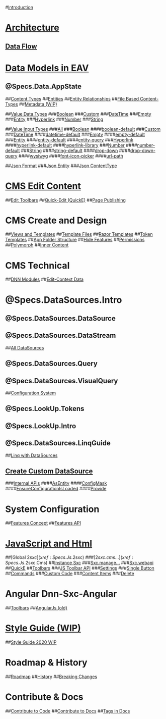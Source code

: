 #[Introduction](index.md)

# [Architecture](xref:Specs.Architecture.Intro)
## [Data Flow](xref:Specs.Architecture.DataFlow)


# [Data Models in EAV](xref:Specs.Data.Intro)
## @Specs.Data.AppState
##[Content Types](xref:Specs.Data.ContentTypes)
##[Entities](xref:Specs.Data.Entities)
##[Entity Relationships](xref:Specs.Data.Relationships)
##[File Based Content-Types](xref:Specs.Data.FileBasedContentTypes)
##[Metadata (WIP)](xref:Specs.Data.Metadata)

##[Value Data Types](xref:Specs.Data.Values.Overview)
###[Boolean](xref:Specs.Data.Values.Boolean)
###[Custom](xref:Specs.Data.Values.Custom)
###[DateTime](xref:Specs.Data.Values.DateTime) 
###[Empty](xref:Specs.Data.Values.Empty) 
###[Entity](xref:Specs.Data.Values.Entity)
###[Hyperlink](xref:Specs.Data.Values.Hyperlink)
###[Number](xref:Specs.Data.Values.Number)
###[String](xref:Specs.Data.Values.String)

##[Value Input Types](xref:Specs.Data.Inputs.Overview)
###[All](xref:Specs.Data.Inputs.All) 
###[Boolean](xref:Specs.Data.Inputs.Boolean) 
####[boolean-default](xref:Specs.Data.Inputs.Boolean-Default)
###[Custom](xref:Specs.Data.Inputs.Custom) 
###[DateTime](xref:Specs.Data.Inputs.DateTime) 
####[datetime-default](xref:Specs.Data.Inputs.DateTime-Default)
###[Empty](xref:Specs.Data.Inputs.Empty) 
####[empty-default](xref:Specs.Data.Inputs.Empty-Default)
###[Entity](xref:Specs.Data.Inputs.Entity) 
####[entity-default](xref:Specs.Data.Inputs.Entity-Default) 
####[entity-query](xref:Specs.Data.Inputs.Entity-Query)
###[Hyperlink](xref:Specs.Data.Inputs.Hyperlink) 
####[hyperlink-default](xref:Specs.Data.Inputs.Hyperlink-Default) 
####[hyperlink-library](xref:Specs.Data.Inputs.Hyperlink-Library) 
###[Number](xref:Specs.Data.Inputs.Number) 
####[number-default](xref:Specs.Data.Inputs.Number-Default)
###[String](xref:Specs.Data.Inputs.String) 
####[string-default](xref:Specs.Data.Inputs.String-Default)
####[drop-down](xref:Specs.Data.Inputs.String-Dropdown)
####[drop-down-query](xref:Specs.Data.Inputs.String-Dropdown-Query)
####[wysiwyg](xref:Specs.Data.Inputs.String-Wysiwyg)
####[font-icon-picker](xref:Specs.Data.Inputs.String-Font-Icon-Picker)
####[url-path](xref:Specs.Data.Inputs.String-Url-Path)

##[Json Format](xref:Specs.Data.Formats.JsonV1)
###[Json Entity](xref:Specs.Data.Formats.JsonV1-Entity)
###[Json ContentType](xref:Specs.Data.Formats.JsonV1-ContentType)


# [CMS Edit Content](xref:Specs.Cms.Edit)
##[Edit Toolbars](xref:Specs.Cms.Toolbars)
##[Quick-Edit (QuickE)](xref:Specs.Cms.QuickE)
##[Page Publishing](xref:Specs.Cms.PagePublishing)

# CMS Create and Design
##[Views and Templates](xref:Specs.Cms.Views)
##[Template Files](xref:Specs.Cms.Templates)
##[Razor Templates](xref:Specs.Cms.Templates.Razor)
##[Token Templates](xref:Specs.Cms.Templates.Token)
##[App Folder Structure](xref:Specs.App.Folders)
##[Hide Features](xref:Concepts.HideAdvancedFeatures)
##[Permissions](xref:Concepts.Permissions)
##[Polymorph](xref:Specs.Cms.Polymorphism)
##[Inner Content](xref:Specs.Cms.InnerContent)

# CMS Technical
##[DNN Modules](xref:Specs.Cms.DnnModule)
##[Edit-Context Data](xref:Specs.Cms.EditContext)


# @Specs.DataSources.Intro
## @Specs.DataSources.DataSource
## @Specs.DataSources.DataStream
##[All DataSources](xref:Specs.DataSources.ListAll)
## @Specs.DataSources.Query
## @Specs.DataSources.VisualQuery
##[Configuration System](xref:Specs.DataSources.Configuration)
## @Specs.LookUp.Tokens
## @Specs.LookUp.Intro

## @Specs.DataSources.LinqGuide
##[Linq with DataSources](xref:Specs.DataSources.Linq)

## [Create Custom DataSource](xref:Specs.DataSources.Custom)
###[Internal APIs](xref:Specs.DataSources.Api)
####[AsEntity](xref:Specs.DataSources.Api.AsEntity)
####[ConfigMask](xref:Specs.DataSources.Api.ConfigMask)
####[EnsureConfigurationIsLoaded](xref:Specs.DataSources.Api.EnsureConfigurationIsLoaded)
####[Provide](xref:Specs.DataSources.Api.Provide)

# System Configuration
##[Features Concept](xref:Specs.Features.Concept)
##[Features API](xref:Specs.Features.Api)

# [JavaScript and Html](xref:Specs.Js.Overview)
##[Global $2sxc](xref:Specs.Js.$2sxc)
###[$2sxc.cms...](xref:Specs.Js.$2sxc.Cms)
##[Instance Sxc](xref:Specs.Js.Sxc)
###[Sxc.manage...](xref:Specs.Js.Sxc.Manage)
###[Sxc.webapi](xref:Specs.Js.Sxc.WebApi)
##[QuickE](xref:Specs.Js.QuickE)
##[Toolbars](xref:Specs.Js.Toolbar.Intro)
###[JS Toolbar API](xref:Specs.Js.Toolbar.Js)
###[Settings](xref:Specs.Js.Toolbar.Settings)
###[Single Button](xref:Specs.Js.Toolbar.Buttons)
##[Commands](xref:Specs.Js.Commands)
###[Custom Code](xref:Specs.Js.Commands.Code)
###[Content Items](xref:Specs.Js.Commands.ContentItems)
###[Delete](xref:Specs.Js.Commands.Delete)

# Angular Dnn-Sxc-Angular
##[Toolbars](xref:Specs.Angular.Toolbars)
##[AngularJs (old)](xref:Specs.AngularJs)

# [Style Guide (WIP)](xref:Specs.StyleGuide)
##[Style Guide 2020 WIP](xref:Specs.StyleGuide2020)

# Roadmap & History
##[Roadmap](xref:Specs.Roadmap.Roadmap)
##[History](xref:Specs.Roadmap.History)
##[Breaking Changes](xref:Specs.Roadmap.BreakingChanges)

# Contribute & Docs
##[Contribute to Code](xref:Specs.Contribute)
##[Contribute to Docs](xref:Specs.DocsContribute)
##[Tags in Docs](xref:Specs.DocsTags)
